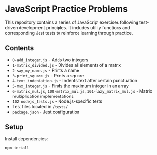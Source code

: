 # JavaScript Practice Problems

This repository contains a series of JavaScript exercises following test-driven development principles. It includes utility functions and corresponding Jest tests to reinforce learning through practice.

## Contents

- `0-add_integer.js` - Adds two integers
- `1-matrix_divided.js` - Divides all elements of a matrix
- `2-say_my_name.js` - Prints a name
- `3-print_square.js` - Prints a square
- `4-text_indentation.js` - Indents text after certain punctuation
- `5-max_integer.js` - Finds the maximum integer in an array
- `6-matrix_mul.js`, `100-matrix_mul.js`, `101-lazy_matrix_mul.js` - Matrix multiplication implementations
- `102-nodejs_tests.js` - Node.js-specific tests
- Test files located in `/tests/`
- `package.json` - Jest configuration

## Setup

Install dependencies:

```bash
npm install
